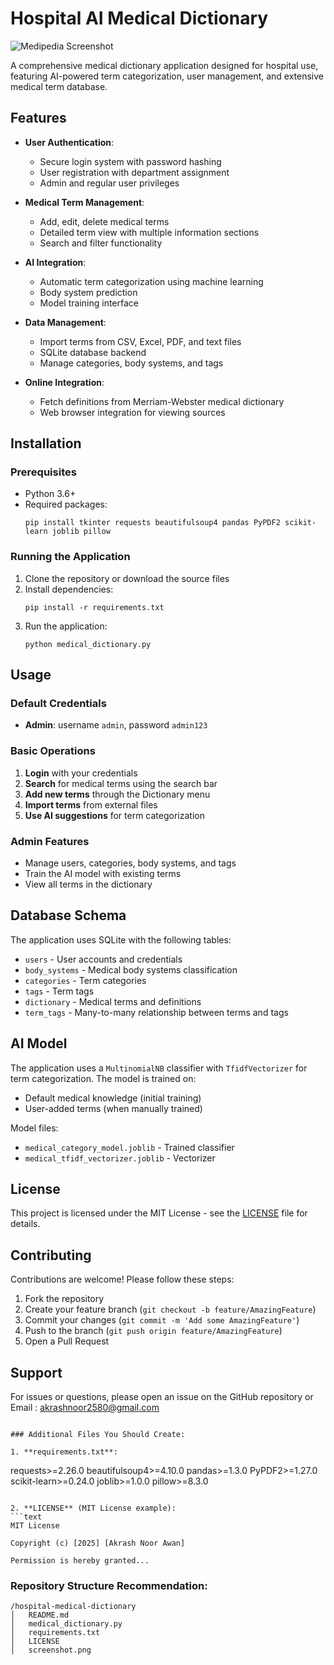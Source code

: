 # Hospital AI Medical Dictionary

![Medipedia Screenshot](middic.png)

A comprehensive medical dictionary application designed for hospital use, featuring AI-powered term categorization, user management, and extensive medical term database.

## Features

- **User Authentication**:
  - Secure login system with password hashing
  - User registration with department assignment
  - Admin and regular user privileges

- **Medical Term Management**:
  - Add, edit, delete medical terms
  - Detailed term view with multiple information sections
  - Search and filter functionality

- **AI Integration**:
  - Automatic term categorization using machine learning
  - Body system prediction
  - Model training interface

- **Data Management**:
  - Import terms from CSV, Excel, PDF, and text files
  - SQLite database backend
  - Manage categories, body systems, and tags

- **Online Integration**:
  - Fetch definitions from Merriam-Webster medical dictionary
  - Web browser integration for viewing sources

## Installation

### Prerequisites

- Python 3.6+
- Required packages:
  ```
  pip install tkinter requests beautifulsoup4 pandas PyPDF2 scikit-learn joblib pillow
  ```

### Running the Application

1. Clone the repository or download the source files
2. Install dependencies:
   ```
   pip install -r requirements.txt
   ```
3. Run the application:
   ```
   python medical_dictionary.py
   ```

## Usage

### Default Credentials
- **Admin**: username `admin`, password `admin123`

### Basic Operations
1. **Login** with your credentials
2. **Search** for medical terms using the search bar
3. **Add new terms** through the Dictionary menu
4. **Import terms** from external files
5. **Use AI suggestions** for term categorization

### Admin Features
- Manage users, categories, body systems, and tags
- Train the AI model with existing terms
- View all terms in the dictionary

## Database Schema

The application uses SQLite with the following tables:
- `users` - User accounts and credentials
- `body_systems` - Medical body systems classification
- `categories` - Term categories
- `tags` - Term tags
- `dictionary` - Medical terms and definitions
- `term_tags` - Many-to-many relationship between terms and tags

## AI Model

The application uses a `MultinomialNB` classifier with `TfidfVectorizer` for term categorization. The model is trained on:
- Default medical knowledge (initial training)
- User-added terms (when manually trained)

Model files:
- `medical_category_model.joblib` - Trained classifier
- `medical_tfidf_vectorizer.joblib` - Vectorizer

## License

This project is licensed under the MIT License - see the [LICENSE](LICENSE) file for details.

## Contributing

Contributions are welcome! Please follow these steps:
1. Fork the repository
2. Create your feature branch (`git checkout -b feature/AmazingFeature`)
3. Commit your changes (`git commit -m 'Add some AmazingFeature'`)
4. Push to the branch (`git push origin feature/AmazingFeature`)
5. Open a Pull Request


## Support

For issues or questions, please open an issue on the GitHub repository or Email : akrashnoor2580@gmail.com
```

### Additional Files You Should Create:

1. **requirements.txt**:
   ```
   requests>=2.26.0
   beautifulsoup4>=4.10.0
   pandas>=1.3.0
   PyPDF2>=1.27.0
   scikit-learn>=0.24.0
   joblib>=1.0.0
   pillow>=8.3.0
   ```

2. **LICENSE** (MIT License example):
   ```text
   MIT License

   Copyright (c) [2025] [Akrash Noor Awan]

   Permission is hereby granted...
   ```

### Repository Structure Recommendation:
```
/hospital-medical-dictionary
│   README.md
│   medical_dictionary.py
│   requirements.txt
│   LICENSE
│   screenshot.png
```
